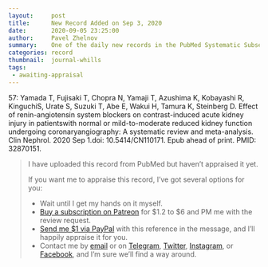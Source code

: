 ```yaml
---
layout:     post
title:      New Record Added on Sep 3, 2020
date:       2020-09-05 23:25:00
author:     Pavel Zhelnov
summary:    One of the daily new records in the PubMed Systematic Subset indexed by Sep 3, 2020.
categories: record
thumbnail:  journal-whills
tags:
 - awaiting-appraisal
---
```


57: Yamada T, Fujisaki T, Chopra N, Yamaji T, Azushima K, Kobayashi R, KinguchiS, Urate S, Suzuki T, Abe E, Wakui H, Tamura K, Steinberg D. Effect of renin-angiotensin system blockers on contrast-induced acute kidney injury in patientswith normal or mild-to-moderate reduced kidney function undergoing coronaryangiography: A systematic review and meta-analysis. Clin Nephrol. 2020 Sep 1.doi: 10.5414/CN110171. Epub ahead of print. PMID: 32870151.


> I have uploaded this record from PubMed but haven’t appraised it yet.
>
> If you want me to appraise this record, I’ve got several options for you:
> * Wait until I get my hands on it myself.
> * [Buy a subscription on Patreon](https://patreon.com/zheln) for $1.2 to $6 and PM me with the review request.
> * [Send me $1 via PayPal](https://paypal.me/pjelnov) with this reference in the message, and I’ll happily appraise it for you.
> * Contact me by [email](mailto:pavel@zheln.com) or on [Telegram](https://t.me/drzhelnov), [Twitter](https://twitter.com/drzhelnov), [Instagram](https://instagram.com/igzheln), or [Facebook](https://facebook.com/drzhelnov), and I’m sure we’ll find a way around.
